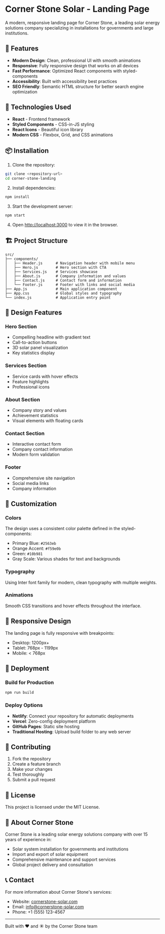 # Corner Stone Solar - Landing Page

A modern, responsive landing page for Corner Stone, a leading solar energy solutions company specializing in installations for governments and large institutions.

## 🌟 Features

- **Modern Design**: Clean, professional UI with smooth animations
- **Responsive**: Fully responsive design that works on all devices
- **Fast Performance**: Optimized React components with styled-components
- **Accessibility**: Built with accessibility best practices
- **SEO Friendly**: Semantic HTML structure for better search engine optimization

## 🚀 Technologies Used

- **React** - Frontend framework
- **Styled Components** - CSS-in-JS styling
- **React Icons** - Beautiful icon library
- **Modern CSS** - Flexbox, Grid, and CSS animations

## 📦 Installation

1. Clone the repository:

```bash
git clone <repository-url>
cd corner-stone-landing
```

2. Install dependencies:

```bash
npm install
```

3. Start the development server:

```bash
npm start
```

4. Open [http://localhost:3000](http://localhost:3000) to view it in the browser.

## 🏗️ Project Structure

```
src/
├── components/
│   ├── Header.js      # Navigation header with mobile menu
│   ├── Hero.js        # Hero section with CTA
│   ├── Services.js    # Services showcase
│   ├── About.js       # Company information and values
│   ├── Contact.js     # Contact form and information
│   └── Footer.js      # Footer with links and social media
├── App.js             # Main application component
├── App.css            # Global styles and typography
└── index.js           # Application entry point
```

## 🎨 Design Features

### Hero Section

- Compelling headline with gradient text
- Call-to-action buttons
- 3D solar panel visualization
- Key statistics display

### Services Section

- Service cards with hover effects
- Feature highlights
- Professional icons

### About Section

- Company story and values
- Achievement statistics
- Visual elements with floating cards

### Contact Section

- Interactive contact form
- Company contact information
- Modern form validation

### Footer

- Comprehensive site navigation
- Social media links
- Company information

## 🔧 Customization

### Colors

The design uses a consistent color palette defined in the styled-components:

- Primary Blue: `#2563eb`
- Orange Accent: `#f59e0b`
- Green: `#10b981`
- Gray Scale: Various shades for text and backgrounds

### Typography

Using Inter font family for modern, clean typography with multiple weights.

### Animations

Smooth CSS transitions and hover effects throughout the interface.

## 📱 Responsive Design

The landing page is fully responsive with breakpoints:

- Desktop: 1200px+
- Tablet: 768px - 1199px
- Mobile: < 768px

## 🚀 Deployment

### Build for Production

```bash
npm run build
```

### Deploy Options

- **Netlify**: Connect your repository for automatic deployments
- **Vercel**: Zero-config deployment platform
- **GitHub Pages**: Static site hosting
- **Traditional Hosting**: Upload build folder to any web server

## 🤝 Contributing

1. Fork the repository
2. Create a feature branch
3. Make your changes
4. Test thoroughly
5. Submit a pull request

## 📄 License

This project is licensed under the MIT License.

## 🌱 About Corner Stone

Corner Stone is a leading solar energy solutions company with over 15 years of experience in:

- Solar system installation for governments and institutions
- Import and export of solar equipment
- Comprehensive maintenance and support services
- Global project delivery and consultation

## 📞 Contact

For more information about Corner Stone's services:

- Website: [cornerstone-solar.com](http://cornerstone-solar.com)
- Email: info@cornerstone-solar.com
- Phone: +1 (555) 123-4567

---

Built with ❤️ and ☀️ by the Corner Stone team
